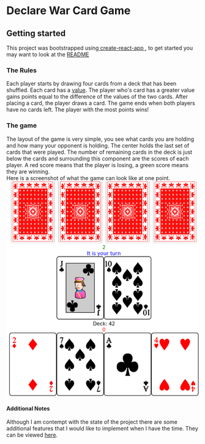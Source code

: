 # Declare War Card Game

## Getting started 

This project was bootstrapped using<a href='https://github.com/facebook/create-react-app'> create-react-app </a>,
to get started you may want to look at the <a href='https://github.com/Derling/declare-war/blob/master/create-react-app.README.md'>README</a>

### The Rules
Each player starts by drawing four cards from a deck that has been shuffled. Each card has a [value](https://github.com/Derling/declare-war/blob/master/card-values.md "view all values"). The player who's card has a greater value gains points equal to the difference of the values of the two cards. After placing a card, the player draws a card. The game ends when both players have no cards left. The player with the most points wins!

### The game
The layout of the game is very simple, you see what cards you are holding and how many your opponent is holding. The center holds the last set of cards that were played. The number of remaining cards in the deck is just below the cards and surrounding this component are the scores of each player. A red score means that the player is losing, a green score means they are winning.
<br/>
Here is a screenshot of what the game can look like at one point.
![alt text](https://github.com/Derling/declare-war/blob/master/screenshot.png "screenshot of game")

#### Additional Notes
Although I am contempt with the state of the project there are some additional features that I would like to implement when I have the time. They can be viewed [here](https://github.com/Derling/declare-war/blob/master/missing-features.md "list of missing features").
